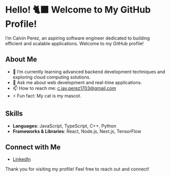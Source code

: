 # Hello! :black_cat: Welcome to My GitHub Profile!

I’m Calvin Perez, an aspiring software engineer dedicated to building efficient and scalable applications. Welcome to my GitHub profile!
## About Me

- 🌱 I’m currently learning advanced backend development techniques and exploring cloud computing solutions.
- 💬 Ask me about web development and real-time applications.
- 📫 How to reach me: [c.jay.perez1703@gmail.com](mailto:c.jay.perez1703@gmail.com)
- ⚡ Fun fact: My cat is my mascot.
## Skills

- **Languages**: JavaScript, TypeScript, C++, Python
- **Frameworks & Libraries**: React, Node.js, Next.js, TensorFlow

## Connect with Me

- [LinkedIn](https://www.linkedin.com/in/calvin-perez/)


Thank you for visiting my profile! Feel free to reach out and connect!
